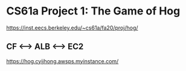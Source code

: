 # CS61a Project 1: The Game of Hog
https://inst.eecs.berkeley.edu/~cs61a/fa20/proj/hog/
## CF <--> ALB <--> EC2
https://hog.cyijhong.awsps.myinstance.com/
